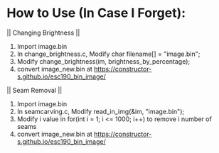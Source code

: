 # How to Use (In Case I Forget):

 || Changing Brightness ||

1. Import image.bin
2. In change_brightness.c, Modify char filename[] = "image.bin";
3. Modify change_brightness(im, brightness_by_percentage);
4. convert image_new.bin at https://constructor-s.github.io/esc190_bin_image/

 || Seam Removal ||

 1. Import image.bin
 2. In seamcarving.c, Modify read_in_img(&im, "image.bin");
 3. Modify i value in for(int i = 1; i <= 1000; i++) to remove i number of seams
 4. convert image_new.bin at https://constructor-s.github.io/esc190_bin_image/
